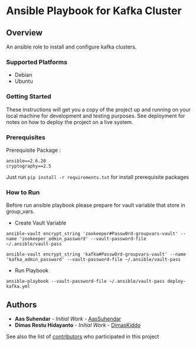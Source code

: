 # Ansible Playbook for Kafka Cluster

## Overview
An ansible role to install and configure kafka clusters.

### Supported Platforms
- Debian
- Ubuntu

### Getting Started
These instructions will get you a copy of the project up and running on your local machine for development and testing purposes. See deployment for notes on how to deploy the project on a live system.

### Prerequisites
Prerequisite Package :
```
ansible==2.6.20
cryptography==2.5
```

Just run ```pip install -r requirements.txt``` for install prerequisite packages

### How to Run
Before run ansible playbook please prepare for vault variable that store in group_vars.

- Create Vault Variable
```
ansible-vault encrypt_string 'zookeeper#Passw0rd-groupvars-vault' --name 'zookeeper_admin_password' --vault-password-file ~/.ansible/vault-pass
```

```
ansible-vault encrypt_string 'kafka#Passw0rd-groupvars-vault' --name 'kafka_admin_password' --vault-password-file ~/.ansible/vault-pass
```

- Run Playbook
```
ansible-playbook --vault-password-file ~/.ansible/vault-pass deploy-kafka.yml
```

## Authors

* **Aas Suhendar** - *Initial Work* - [AasSuhendar](https://github.com/AasSuhendar)
* **Dimas Restu Hidayanto** - *Initial Work* - [DimasKiddo](https://github.com/dimaskiddo)

See also the list of [contributors](https://github.com/AasSuhendar/ansible-kafka/contributors) who participated in this project
